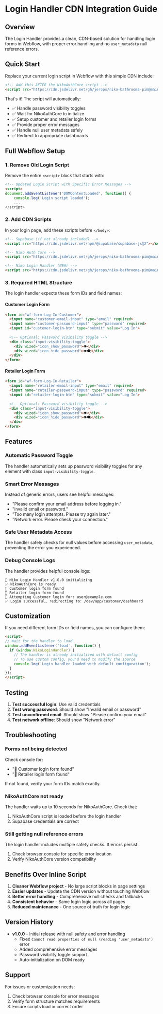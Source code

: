 # Login Handler CDN Integration Guide

## Overview

The Login Handler provides a clean, CDN-based solution for handling login forms in Webflow, with proper error handling and no `user_metadata` null reference errors.

## Quick Start

Replace your current login script in Webflow with this simple CDN include:

```html
<!-- Add this AFTER the NikoAuthCore script -->
<script src="https://cdn.jsdelivr.net/gh/jerops/niko-bathrooms-pim@main/packages/pim-bundle/dist/niko-login-handler.min.js"></script>
```

That's it! The script will automatically:
- ✅ Handle password visibility toggles
- ✅ Wait for NikoAuthCore to initialize
- ✅ Setup customer and retailer login forms
- ✅ Provide proper error messages
- ✅ Handle null user metadata safely
- ✅ Redirect to appropriate dashboards

## Full Webflow Setup

### 1. Remove Old Login Script

Remove the entire `<script>` block that starts with:
```html
<!-- Updated Login Script with Specific Error Messages -->
<script>
document.addEventListener('DOMContentLoaded', function() {
    console.log('Login script loaded');
    ...
</script>
```

### 2. Add CDN Scripts

In your login page, add these scripts before `</body>`:

```html
<!-- Supabase (if not already included) -->
<script src="https://cdn.jsdelivr.net/npm/@supabase/supabase-js@2"></script>

<!-- Niko Auth Core -->
<script src="https://cdn.jsdelivr.net/gh/jerops/niko-bathrooms-pim@main/packages/auth/src/niko-auth-core.js"></script>

<!-- Niko Login Handler (NEW) -->
<script src="https://cdn.jsdelivr.net/gh/jerops/niko-bathrooms-pim@main/packages/pim-bundle/dist/niko-login-handler.min.js"></script>
```

### 3. Required HTML Structure

The login handler expects these form IDs and field names:

#### Customer Login Form
```html
<form id="wf-form-Log-In-Customer">
  <input name="customer-email-input" type="email" required>
  <input name="customer-password-input" type="password" required>
  <input id="customer-login-btn" type="submit" value="Log In">
  
  <!-- Optional: Password visibility toggle -->
  <div class="input-visibility-toggle">
    <div wized="icon_show_password">👁️</div>
    <div wized="icon_hide_password">👁️‍🗨️</div>
  </div>
</form>
```

#### Retailer Login Form
```html
<form id="wf-form-Log-In-Retailer">
  <input name="retailer-email-input" type="email" required>
  <input name="retailer-password-input" type="password" required>
  <input id="retailer-login-btn" type="submit" value="Log In">
  
  <!-- Optional: Password visibility toggle -->
  <div class="input-visibility-toggle">
    <div wized="icon_show_password">👁️</div>
    <div wized="icon_hide_password">👁️‍🗨️</div>
  </div>
</form>
```

## Features

### Automatic Password Toggle
The handler automatically sets up password visibility toggles for any element with class `input-visibility-toggle`.

### Smart Error Messages
Instead of generic errors, users see helpful messages:
- "Please confirm your email address before logging in."
- "Invalid email or password."
- "Too many login attempts. Please try again later."
- "Network error. Please check your connection."

### Safe User Metadata Access
The handler safely checks for null values before accessing `user_metadata`, preventing the error you experienced.

### Debug Console Logs
The handler provides helpful console logs:
```
🔐 Niko Login Handler v1.0.0 initializing
✅ NikoAuthCore is ready
📝 Customer login form found
📝 Retailer login form found
🔑 Attempting Customer login for: user@example.com
✅ Login successful, redirecting to: /dev/app/customer/dashboard
```

## Customization

If you need different form IDs or field names, you can configure them:

```html
<script>
// Wait for the handler to load
window.addEventListener('load', function() {
  if (window.NikoLoginHandler) {
    // The handler is already initialized with default config
    // To use custom config, you'd need to modify the source
    console.log('Login handler loaded with default configuration');
  }
});
</script>
```

## Testing

1. **Test successful login**: Use valid credentials
2. **Test wrong password**: Should show "Invalid email or password"
3. **Test unconfirmed email**: Should show "Please confirm your email"
4. **Test network offline**: Should show "Network error"

## Troubleshooting

### Forms not being detected
Check console for:
- "📝 Customer login form found" 
- "📝 Retailer login form found"

If not found, verify your form IDs match exactly.

### NikoAuthCore not ready
The handler waits up to 10 seconds for NikoAuthCore. Check that:
1. NikoAuthCore script is loaded before the login handler
2. Supabase credentials are correct

### Still getting null reference errors
The login handler includes multiple safety checks. If errors persist:
1. Check browser console for specific error location
2. Verify NikoAuthCore version compatibility

## Benefits Over Inline Script

1. **Cleaner Webflow project** - No large script blocks in page settings
2. **Easier updates** - Update the CDN version without touching Webflow
3. **Better error handling** - Comprehensive null checks and fallbacks
4. **Consistent behavior** - Same login logic across all pages
5. **Reduced maintenance** - One source of truth for login logic

## Version History

- **v1.0.0** - Initial release with null safety and error handling
  - Fixed `Cannot read properties of null (reading 'user_metadata')` error
  - Added comprehensive error messages
  - Password visibility toggle support
  - Auto-initialization on DOM ready

## Support

For issues or customization needs:
1. Check browser console for error messages
2. Verify form structure matches requirements
3. Ensure scripts load in correct order
